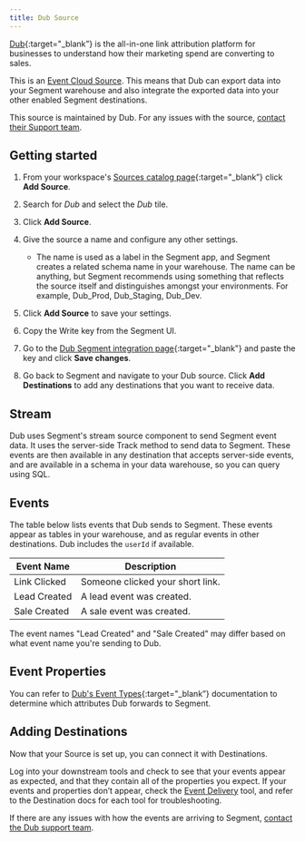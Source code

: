 ```yaml
---
title: Dub Source
---
```


[Dub](https://dub.co/?utm_source=segmentio&utm_medium=docs&utm_campaign=partners){:target="\_blank”} is the all-in-one link attribution platform for businesses to understand how their marketing spend are converting to sales.

This is an [Event Cloud Source](/docs/sources/#event-cloud-sources). This means that Dub can export data into your Segment warehouse and also integrate the exported data into your other enabled Segment destinations.

This source is maintained by Dub. For any issues with the source, [contact their Support team](mailto:support@dub.co).

## Getting started

1. From your workspace's [Sources catalog page](https://app.segment.com/goto-my-workspace/sources/catalog){:target="\_blank”} click **Add Source**.
2. Search for *Dub* and select the *Dub* tile. 
3. Click **Add Source**.
4. Give the source a name and configure any other settings.

   - The name is used as a label in the Segment app, and Segment creates a related schema name in your warehouse. The name can be anything, but Segment recommends using something that reflects the source itself and distinguishes amongst your environments. For example, Dub_Prod, Dub_Staging, Dub_Dev.

5. Click **Add Source** to save your settings.
6. Copy the Write key from the Segment UI. 
7. Go to the [Dub Segment integration page](https://app.dub.co/settings/integrations/segment){:target="_blank"} and paste the key and click **Save changes**.
8. Go back to Segment and navigate to your Dub source. Click **Add Destinations** to add any destinations that you want to receive data.

## Stream

Dub uses Segment's stream source component to send Segment event data. It uses the server-side Track method to send data to Segment. These events are then available in any destination that accepts server-side events, and are available in a schema in your data warehouse, so you can query using SQL.


## Events

The table below lists events that Dub sends to Segment. These events appear as tables in your warehouse, and as regular events in other destinations. Dub includes the `userId` if available.

| Event Name   | Description                     |
| ------------ | ------------------------------- |
| Link Clicked | Someone clicked your short link. |
| Lead Created | A lead event was created.        |
| Sale Created | A sale event was created.        |

The event names "Lead Created" and "Sale Created" may differ based on what event name you're sending to Dub.

## Event Properties

You can refer to [Dub's Event Types](https://dub.co/docs/concepts/webhooks/event-types){:target="\_blank”} documentation to determine which attributes Dub forwards to Segment.

## Adding Destinations

Now that your Source is set up, you can connect it with Destinations.

Log into your downstream tools and check to see that your events appear as expected, and that they contain all of the properties you expect. If your events and properties don’t appear, check the [Event Delivery](/docs/connections/event-delivery/) tool, and refer to the Destination docs for each tool for troubleshooting.

If there are any issues with how the events are arriving to Segment, [contact the Dub support team](mailto:support@dub.co).

